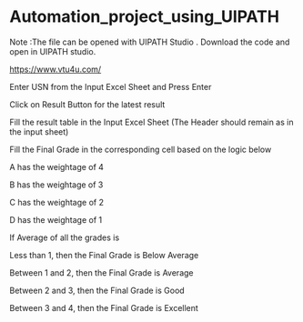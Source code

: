 # Automation_project_using_UIPATH

Note :The file can be opened with UIPATH Studio . Download the code and open in UIPATH studio.

https://www.vtu4u.com/

Enter USN from the Input Excel Sheet and Press Enter

Click on   Result    Button for the latest result

Fill the result table in the Input Excel Sheet (The Header should remain as in the input
sheet)

Fill the Final Grade in the corresponding cell based on the logic below

A has the weightage of 4

B has the weightage of 3

C has the weightage of 2

D has the weightage of 1

If Average of all the grades is 

Less than 1, then the Final Grade is Below Average

Between 1 and 2, then the Final Grade is Average

Between 2 and 3, then the Final Grade is Good

Between 3 and 4, then the Final Grade is Excellent
